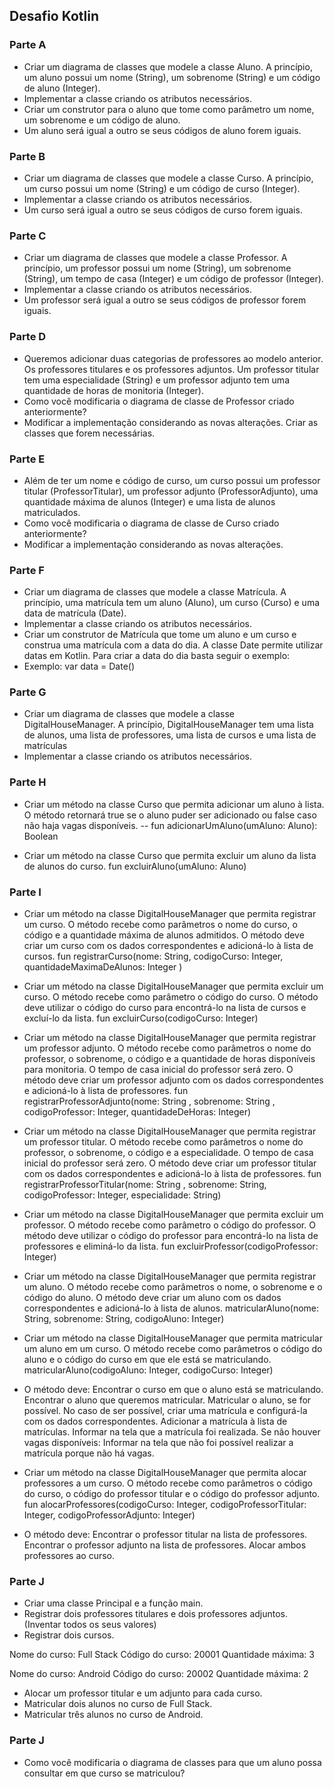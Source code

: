 ## Desafio Kotlin

### Parte A
- Criar um diagrama de classes que modele a classe Aluno. A princípio, um aluno possui um nome (String), um sobrenome (String) e um código de aluno (Integer).
- Implementar a classe criando os atributos necessários.
- Criar um construtor para o aluno que tome como parâmetro um nome, um sobrenome e um código de aluno.
- Um aluno será igual a outro se seus códigos de aluno forem iguais.

### Parte B
- Criar um diagrama de classes que modele a classe Curso.  A princípio, um curso possui um nome (String) e um código de curso (Integer).
- Implementar a classe criando os atributos necessários.
- Um curso será igual a outro se seus códigos de curso forem iguais.

### Parte C
- Criar um diagrama de classes que modele a classe Professor.  A princípio, um professor possui um nome (String), um sobrenome (String), um tempo de casa (Integer) e um código de professor (Integer).
- Implementar a classe criando os atributos necessários.
- Um professor será igual a outro se seus códigos de professor forem iguais.

### Parte D
- Queremos adicionar duas categorias de professores ao modelo anterior. Os professores titulares e os professores adjuntos. Um professor titular tem uma especialidade (String) e um professor adjunto tem uma quantidade de horas de monitoria (Integer).  
- Como você modificaria o diagrama de classe de Professor criado anteriormente?
- Modificar a implementação considerando as novas alterações. Criar as classes que forem necessárias.

### Parte E
- Além de ter um nome e código de curso, um curso possui um professor titular (ProfessorTitular), um professor adjunto (ProfessorAdjunto), uma quantidade máxima de alunos (Integer) e uma lista de alunos matriculados. 
- Como você modificaria o diagrama de classe de Curso criado anteriormente?
- Modificar a implementação considerando as novas alterações.

### Parte F
- Criar um diagrama de classes que modele a classe Matrícula. A princípio, uma matrícula tem um aluno (Aluno), um curso (Curso) e uma data de matrícula (Date).
- Implementar a classe criando os atributos necessários.
- Criar um construtor de Matrícula que tome um aluno e um curso e construa uma matrícula com a data do dia. A classe Date permite utilizar datas em Kotlin. Para criar a data do dia basta seguir o exemplo:
- Exemplo:
	 var data = Date()

### Parte G
- Criar um diagrama de classes que modele a classe DigitalHouseManager. A princípio, DigitalHouseManager tem uma lista de alunos, uma lista de professores, uma lista de cursos e uma lista de matrículas
- Implementar a classe criando os atributos necessários.

### Parte H
- Criar um método na classe Curso que permita adicionar um aluno à lista. O método retornará true se o aluno puder ser adicionado ou false caso não haja vagas disponíveis.
-- fun adicionarUmAluno(umAluno: Aluno): Boolean

- Criar um método na classe Curso que permita excluir um aluno da lista de alunos do curso.
fun excluirAluno(umAluno: Aluno)

### Parte I
- Criar um método na classe DigitalHouseManager que permita registrar um curso. O método recebe como parâmetros o nome do curso, o código e a quantidade máxima de alunos admitidos. O método deve criar um curso com os dados correspondentes e adicioná-lo à lista de cursos.
fun registrarCurso(nome: String, codigoCurso: Integer, quantidadeMaximaDeAlunos: Integer )

- Criar um método na classe DigitalHouseManager que permita excluir um curso. O método recebe como parâmetro o código do curso. O método deve utilizar o código do curso para encontrá-lo na lista de cursos e excluí-lo da lista. 
fun excluirCurso(codigoCurso: Integer)

- Criar um método na classe DigitalHouseManager que permita registrar um professor adjunto. O método recebe como parâmetros o nome do professor, o sobrenome, o código e a quantidade de horas disponíveis para monitoria. O tempo de casa inicial do professor será zero. O método deve criar um professor adjunto com os dados correspondentes e adicioná-lo à lista de professores.
fun registrarProfessorAdjunto(nome: String , sobrenome: String , codigoProfessor: Integer, quantidadeDeHoras: Integer)

- Criar um método na classe DigitalHouseManager que permita registrar um professor titular. O método recebe como parâmetros o nome do professor, o sobrenome, o código e a especialidade. O tempo de casa inicial do professor será zero. O método deve criar um professor titular com os dados correspondentes e adicioná-lo à lista de professores.
fun registrarProfessorTitular(nome: String , sobrenome: String, codigoProfessor: Integer, especialidade: String)

- Criar um método na classe DigitalHouseManager que permita excluir um professor.  O método recebe como parâmetro o código do professor. O método deve utilizar o código do professor para encontrá-lo na lista de professores e eliminá-lo da lista. 
fun excluirProfessor(codigoProfessor: Integer)

- Criar um método na classe DigitalHouseManager que permita registrar um aluno. O método recebe como parâmetros o nome, o sobrenome e o código do aluno. O método deve criar um aluno com os dados correspondentes e adicioná-lo à lista de alunos.
matricularAluno(nome: String, sobrenome: String, codigoAluno: Integer)

- Criar um método na classe DigitalHouseManager que permita matricular um aluno em um curso. O método recebe como parâmetros o código do aluno e o código do curso em que ele está se matriculando. 
matricularAluno(codigoAluno: Integer, codigoCurso:  Integer)

- O método deve:
Encontrar o curso em que o aluno está se matriculando.
Encontrar o aluno que queremos matricular.
Matricular o aluno, se for possível.
No caso de ser possível, criar uma matrícula e configurá-la com os dados correspondentes.
Adicionar a matrícula à lista de matrículas.
Informar na tela que a matrícula foi realizada.
Se não houver vagas disponíveis:
Informar na tela que não foi possível realizar a matrícula porque não há vagas.

- Criar um método na classe DigitalHouseManager que permita alocar professores a um curso. O método recebe como parâmetros o código do curso, o código do professor titular e o código do professor adjunto.
fun alocarProfessores(codigoCurso: Integer, codigoProfessorTitular:  Integer, codigoProfessorAdjunto: Integer)

- O método deve:
Encontrar o professor titular na lista de professores.
Encontrar o professor adjunto na lista de professores.
Alocar ambos professores ao curso.

### Parte J
- Criar uma classe Principal e a função main.
- Registrar dois professores titulares e dois professores adjuntos. (Inventar todos os seus valores)
- Registrar dois cursos.

Nome do curso: 	Full Stack 
Código do curso: 	20001
Quantidade máxima:     	3

Nome do curso: 	Android 
Código do curso: 	20002
Quantidade máxima:     	2


- Alocar um professor titular e um adjunto para cada curso.
- Matricular dois alunos no curso de Full Stack.
- Matricular três alunos no curso de Android.

### Parte J
- Como você modificaria o diagrama de classes para que um aluno possa consultar em que curso se matriculou?
